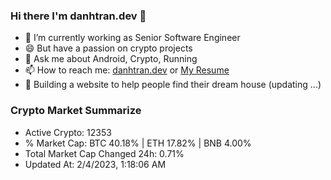 ### Hi there I'm danhtran.dev 👋

- 🔭 I’m currently working as Senior Software Engineer
- 😄 But have a passion on crypto projects
- 💬 Ask me about Android, Crypto, Running 
- 📫 How to reach me: <a href="https://danhtran.dev" target="_blank">danhtran.dev</a> or <a href="Dan-Resume.pdf" target="_blank">My Resume</a>
- 🌱 Building a website to help people find their dream house (updating ...)

### Crypto Market Summarize
- Active Crypto: 12353
- % Market Cap: BTC 40.18% | ETH 17.82% | BNB 4.00%
- Total Market Cap Changed 24h: 0.71%
- Updated At: 2/4/2023, 1:18:06 AM
